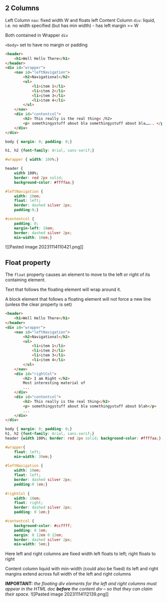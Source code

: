 ## 2 Columns
Left Column `nav`: fixed width W and floats left
Content Column `div`: liquid, i.e. no width specified (but has min width) - has left margin >= W

Both contained in Wrapper `div`

`<body>` set to have no margin or padding
```html
<header>
	<h1>Well Hello There</h1>
</header>
<div id="wrapper">
	<nav id="leftNavigation">
		<h2>Navigational</h2>
		<ul>
			<li>item 1</li>
			<li>item 2</li>
			<li>item 3</li>
			<li>item 4</li>
		</ul>
	</nav>
	<div id="contentcol">
		<h2> This really is the real thing< /h2>
		<p> somethingystuff about bla somethingystuff about bla…….. </p>
	</div>
</div>
```
```css
body { margin: 0; padding: 0;}

h1, h2 {font-family: Arial, sans-serif;}

#wrapper { width: 100%;}

header {
	width 100%;
	border: red 2px solid;
	background-color: #ffffaa;}

#leftNavigation {
	width: 10em;
	float: left;
    border: dashed silver 2px;
    padding:0;}

#contentcol {
	padding: 0;
	margin-left: 10em;
    border: dashed silver 2px;
    min-width: 10em;}
```
![[Pasted image 20231114110421.png]]
## Float property
The `float` property causes an element to move to the left or right of its containing element.

Text that follows the floating element will wrap around it.

A block element that follows a floating element will not force a new line (unless the clear property is set)
```html
<header>
	<h1>Well Hello There</h1>
</header>
<div id="wrapper">
	<nav id="leftNavigation">
		<h2>Navigational</h2>
		<ul>
			<li>item 1</li>
			<li>item 2</li>
			<li>item 3</li>
			<li>item 4</li>
		</ul>
	</nav>
	<div id="rightCol">
		<h2> I am Right </h2>
		Most interesting material of
		...
	</div>
	<div id="contentcol">
		<h2> This really is the real thing</h2>
		<p> somethingystuff about bla somethingystuff about blah</p>
		...
	</div>
</div>
```
```css
body { margin: 0; padding: 0;}
h1, h2 {font-family: Arial, sans-serif;}
header {width 100%; border: red 2px solid; background-color: #ffffaa;}

#wrapper{
	float: left;
	min-width: 30em;}
	
#leftNavigation {
	width: 10em;
	float: left;
	border: dashed silver 2px;
	padding:0 1em;}
	
#rightCol {
	width: 10em;
	float: right;
	border: dashed silver 2px;
	padding: 0 1em;}

#contentcol {
	background-color: #ccffff;
	padding: 0 1em;
	margin: 0 12em 0 12em;
	border: dashed silver 2px;
	min-width: 5em;}
```
Here left and right columns are fixed width left floats to left; right floats to right 

Content column liquid with min-width (could also be fixed) its left and right margins extend across full width of the left and right columns

**IMPORTANT:** *the floating div elements for the left and right columns must appear in the HTML doc **before** the content div – so that they can claim their space.*
![[Pasted image 20231114112139.png]]